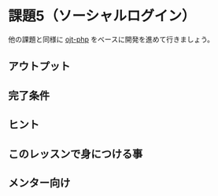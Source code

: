 # 課題5（ソーシャルログイン）

他の課題と同様に [ojt-php](https://github.com/keitakn/ojt-php) をベースに開発を進めて行きましょう。

## アウトプット

## 完了条件

## ヒント

## このレッスンで身につける事

## メンター向け

